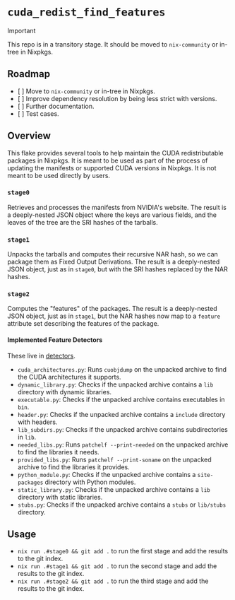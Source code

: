 # `cuda_redist_find_features`

> [!IMPORTANT]
> This repo is in a transitory stage. It should be moved to `nix-community` or in-tree in Nixpkgs.

## Roadmap

- \[ \] Move to `nix-community` or in-tree in Nixpkgs.
- \[ \] Improve dependency resolution by being less strict with versions.
- \[ \] Further documentation.
- \[ \] Test cases.

## Overview

This flake provides several tools to help maintain the CUDA redistributable packages in Nixpkgs. It is meant to be used as part of the process of updating the manifests or supported CUDA versions in Nixpkgs. It is not meant to be used directly by users.

### `stage0`

Retrieves and processes the manifests from NVIDIA's website. The result is a deeply-nested JSON object where the keys are various fields, and the leaves of the tree are the SRI hashes of the tarballs.

### `stage1`

Unpacks the tarballs and computes their recursive NAR hash, so we can package them as Fixed Output Derivations. The result is a deeply-nested JSON object, just as in `stage0`, but with the SRI hashes replaced by the NAR hashes.

### `stage2`

Computes the "features" of the packages. The result is a deeply-nested JSON object, just as in `stage1`, but the NAR hashes now map to a `feature` attribute set describing the features of the package.

#### Implemented Feature Detectors

These live in [detectors](./packages/cuda-redist-feature-detector/cuda_redist_feature_detector/detectors).

- `cuda_architectures.py`: Runs `cuobjdump` on the unpacked archive to find the CUDA architectures it supports.
- `dynamic_library.py`: Checks if the unpacked archive contains a `lib` directory with dynamic libraries.
- `executable.py`: Checks if the unpacked archive contains executables in `bin`.
- `header.py`: Checks if the unpacked archive contains a `include` directory with headers.
- `lib_subdirs.py`: Checks if the unpacked archive contains subdirectories in `lib`.
- `needed_libs.py`: Runs `patchelf --print-needed` on the unpacked archive to find the libraries it needs.
- `provided_libs.py`: Runs `patchelf --print-soname` on the unpacked archive to find the libraries it provides.
- `python_module.py`: Checks if the unpacked archive contains a `site-packages` directory with Python modules.
- `static_library.py`: Checks if the unpacked archive contains a `lib` directory with static libraries.
- `stubs.py`: Checks if the unpacked archive contains a `stubs` or `lib/stubs` directory.

## Usage

- `nix run .#stage0 && git add .` to run the first stage and add the results to the git index.
- `nix run .#stage1 && git add .` to run the second stage and add the results to the git index.
- `nix run .#stage2 && git add .` to run the third stage and add the results to the git index.

